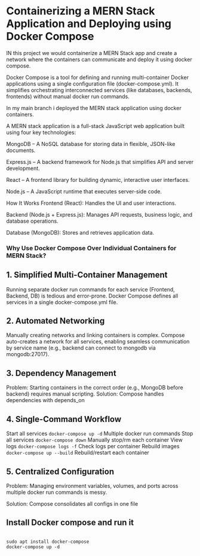 # Containerizing a MERN Stack Application and Deploying using Docker Compose

IN this project we would containerize a MERN Stack app and create a network where the containers can communicate and deploy it using docker compose.

Docker Compose is a tool for defining and running multi-container Docker applications using a single configuration file (docker-compose.yml). It simplifies orchestrating interconnected services (like databases, backends, frontends) without manual docker run commands.

In my main branch i deployed the MERN stack application using docker containers. 

A MERN stack application is a full-stack JavaScript web application built using four key technologies:

MongoDB – A NoSQL database for storing data in flexible, JSON-like documents.

Express.js – A backend framework for Node.js that simplifies API and server development.

React – A frontend library for building dynamic, interactive user interfaces.

Node.js – A JavaScript runtime that executes server-side code.

How It Works
Frontend (React): Handles the UI and user interactions.

Backend (Node.js + Express.js): Manages API requests, business logic, and database operations.

Database (MongoDB): Stores and retrieves application data.



### Why Use Docker Compose Over Individual Containers for MERN Stack?
## 1. Simplified Multi-Container Management
Running separate docker run commands for each service (Frontend, Backend, DB) is tedious and error-prone. Docker Compose defines all services in a single docker-compose.yml file.

## 2. Automated Networking
Manually creating networks and linking containers is complex. Compose auto-creates a network for all services, enabling seamless communication by service name (e.g., backend can connect to mongodb via mongodb:27017).

## 3. Dependency Management
Problem: Starting containers in the correct order (e.g., MongoDB before backend) requires manual scripting.
Solution: Compose handles dependencies with depends_on

## 4. Single-Command Workflow
Start all services	```docker-compose up -d```	 Multiple docker run commands
Stop all services	```docker-compose down``` 	Manually stop/rm each container
View logs	```docker-compose logs -f```	Check logs per container
Rebuild images	```docker-compose up --build```	Rebuild/restart each container

## 5. Centralized Configuration
Problem: Managing environment variables, volumes, and ports across multiple docker run commands is messy.

Solution: Compose consolidates all configs in one file

## Install Docker compose and run it 

```

sudo apt install docker-compose
docker-compose up -d

